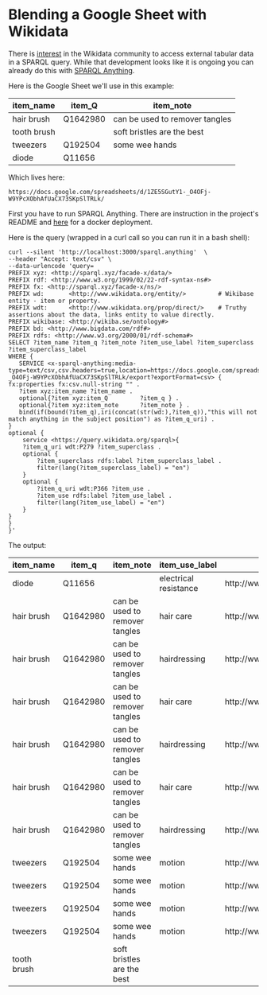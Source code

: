 # Blending a Google Sheet with Wikidata


There is [interest](https://phabricator.wikimedia.org/T181319) in the Wikidata community to access external tabular data in a SPARQL query. While that development looks like it is ongoing you can already do this with [SPARQL Anything](https://github.com/SPARQL-Anything/sparql.anything).


Here is the Google Sheet we'll use in this example:


|item\_name   |item\_Q   |item\_note                      |
|-------------|----------|--------------------------------|
|hair brush   |Q1642980  |can be used to remover tangles  |
|tooth brush  |          |soft bristles are the best      |
|tweezers     |Q192504   |some wee hands                  |
|diode        |Q11656    |                                |


Which lives here:

`https://docs.google.com/spreadsheets/d/1ZE5SGutY1-_O4OFj-W9YPcXObhAfUaCX73SKpSlTRLk/`


First you have to run SPARQL Anything. There are instruction in the project's README and [here](https://github.com/SPARQL-Anything/sparql.anything/blob/v0.3-DEV/BROWSER.md) for a docker deployment.


Here is the query (wrapped in a curl call so you can run it in a bash shell):


```
curl --silent 'http://localhost:3000/sparql.anything'  \
--header "Accept: text/csv" \
--data-urlencode 'query=
PREFIX xyz: <http://sparql.xyz/facade-x/data/>
PREFIX rdf: <http://www.w3.org/1999/02/22-rdf-syntax-ns#>
PREFIX fx: <http://sparql.xyz/facade-x/ns/>
PREFIX wd:       <http://www.wikidata.org/entity/>         # Wikibase entity - item or property. 
PREFIX wdt:      <http://www.wikidata.org/prop/direct/>    # Truthy assertions about the data, links entity to value directly. 
PREFIX wikibase: <http://wikiba.se/ontology#>
PREFIX bd: <http://www.bigdata.com/rdf#>
PREFIX rdfs: <http://www.w3.org/2000/01/rdf-schema#>
SELECT ?item_name ?item_q ?item_note ?item_use_label ?item_superclass ?item_superclass_label
WHERE {
   SERVICE <x-sparql-anything:media-type=text/csv,csv.headers=true,location=https://docs.google.com/spreadsheets/d/1ZE5SGutY1-_O4OFj-W9YPcXObhAfUaCX73SKpSlTRLk/export?exportFormat=csv> {
fx:properties fx:csv.null-string "" .
   ?item xyz:item_name ?item_name .
   optional{?item xyz:item_Q         ?item_q } .
   optional{?item xyz:item_note      ?item_note } .
   bind(if(bound(?item_q),iri(concat(str(wd:),?item_q)),"this will not match anything in the subject position") as ?item_q_uri) .
}
optional {
    service <https://query.wikidata.org/sparql>{
    ?item_q_uri wdt:P279 ?item_superclass .  
    optional {
        ?item_superclass rdfs:label ?item_superclass_label .
        filter(lang(?item_superclass_label) = "en")
    }
    optional {
        ?item_q_uri wdt:P366 ?item_use .  
        ?item_use rdfs:label ?item_use_label .
        filter(lang(?item_use_label) = "en")
    }
}
}
}'
```


The output:




|item\_name   |item\_q   |item\_note          |item\_use\_label    |item\_superclass    |item\_superclass\_label|
|-------------|----------|--------------------|--------------------|--------------------|-----------------------|
|diode        |Q11656    |                    |electrical resistance|http://www\.wikidata\.org/entity/Q11653|electronic component   |
|hair brush   |Q1642980  |can be used to remover tangles|hair care           |http://www\.wikidata\.org/entity/Q10528974|personal hygiene item  |
|hair brush   |Q1642980  |can be used to remover tangles|hairdressing        |http://www\.wikidata\.org/entity/Q10528974|personal hygiene item  |
|hair brush   |Q1642980  |can be used to remover tangles|hair care           |http://www\.wikidata\.org/entity/Q5639584|hairstyling tool       |
|hair brush   |Q1642980  |can be used to remover tangles|hairdressing        |http://www\.wikidata\.org/entity/Q5639584|hairstyling tool       |
|hair brush   |Q1642980  |can be used to remover tangles|hair care           |http://www\.wikidata\.org/entity/Q614467|brush                  |
|hair brush   |Q1642980  |can be used to remover tangles|hairdressing        |http://www\.wikidata\.org/entity/Q614467|brush                  |
|tweezers     |Q192504   |some wee hands      |motion              |http://www\.wikidata\.org/entity/Q1378235|forceps                |
|tweezers     |Q192504   |some wee hands      |motion              |http://www\.wikidata\.org/entity/Q1074814|surgical instrument    |
|tweezers     |Q192504   |some wee hands      |motion              |http://www\.wikidata\.org/entity/Q834028|laboratory equipment   |
|tweezers     |Q192504   |some wee hands      |motion              |http://www\.wikidata\.org/entity/Q2578402|hand tool              |
|tooth brush  |          |soft bristles are the best|                    |                    |                       |

